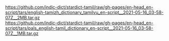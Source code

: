 https://github.com/indic-dict/stardict-tamil/raw/gh-pages/en-head_en-script/tars/english-tamizh_dictionary_tamilvu_en-script__2021-05-16_03-58-07Z__2MB.tar.gz  
https://github.com/indic-dict/stardict-tamil/raw/gh-pages/en-head_en-script/tars/pals_english-tamil_dictionary_en-script__2021-05-16_03-58-07Z__1MB.tar.gz  
